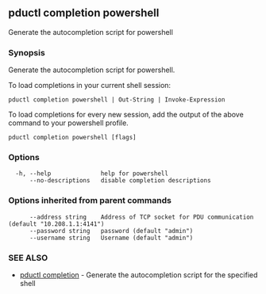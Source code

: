 ## pductl completion powershell

Generate the autocompletion script for powershell

### Synopsis

Generate the autocompletion script for powershell.

To load completions in your current shell session:

	pductl completion powershell | Out-String | Invoke-Expression

To load completions for every new session, add the output of the above command
to your powershell profile.


```
pductl completion powershell [flags]
```

### Options

```
  -h, --help              help for powershell
      --no-descriptions   disable completion descriptions
```

### Options inherited from parent commands

```
      --address string    Address of TCP socket for PDU communication (default "10.208.1.1:4141")
      --password string   password (default "admin")
      --username string   Username (default "admin")
```

### SEE ALSO

* [pductl completion](pductl_completion.md)	 - Generate the autocompletion script for the specified shell

